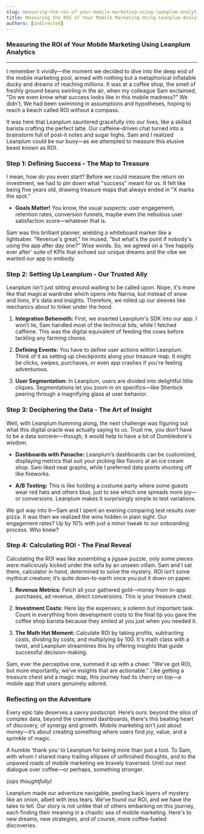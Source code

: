 ```yaml
---
slug: measuring-the-roi-of-your-mobile-marketing-using-leanplum-analytics
title: Measuring the ROI of Your Mobile Marketing Using Leanplum Analytics
authors: [undirected]
---
```



### Measuring the ROI of Your Mobile Marketing Using Leanplum Analytics

---

I remember it vividly—the moment we decided to dive into the deep end of the mobile marketing pool, armed with nothing but a metaphorical inflatable ducky and dreams of reaching millions. It was at a coffee shop, the smell of freshly ground beans swirling in the air, when my colleague Sam exclaimed, "Do we even know what success looks like in this mobile madness?" We didn't. We had been swimming in assumptions and hypotheses, hoping to reach a beach called ROI without a compass.

It was here that Leanplum sauntered gracefully into our lives, like a skilled barista crafting the perfect latte. Our caffeine-driven chat turned into a brainstorm full of post-it notes and sugar highs. Sam and I realized Leanplum could be our buoy—as we attempted to measure this elusive beast known as ROI.

### Step 1: Defining Success - The Map to Treasure

I mean, how do you even start? Before we could measure the return on investment, we had to pin down what "success" meant for us. It felt like being five years old, drawing treasure maps that always ended in "X marks the spot."

- **Goals Matter!** You know, the usual suspects: user engagement, retention rates, conversion funnels, maybe even the nebulous user satisfaction score—whatever that is.

Sam was this brilliant planner, wielding a whiteboard marker like a lightsaber. "Revenue's great," he mused, "but what's the point if nobody's using the app after day one?" Wise words. So, we agreed on a 'live happily ever after' suite of KPIs that echoed our unique dreams and the vibe we wanted our app to embody.

### Step 2: Setting Up Leanplum - Our Trusted Ally

Leanplum isn't just sitting around waiting to be called upon. Nope, it's more like that magical wardrobe which opens into Narnia, but instead of snow and lions, it's data and insights. Therefore, we rolled up our sleeves like mechanics about to tinker under the hood.

1. **Integration Behemoth:** First, we inserted Leanplum's SDK into our app. I won’t lie, Sam handled most of the technical bits, while I fetched caffeine. This was the digital equivalent of feeding the cows before tackling any farming chores.

2. **Defining Events:** You have to define user actions within Leanplum. Think of it as setting up checkpoints along your treasure map. It might be clicks, swipes, purchases, or even app crashes if you're feeling adventurous.

3. **User Segmentation:** In Leanplum, users are divided into delightful little cliques. Segmentations let you zoom in on specifics—like Sherlock peering through a magnifying glass at user behavior.

### Step 3: Deciphering the Data - The Art of Insight

Well, with Leanplum humming along, the next challenge was figuring out what this digital oracle was actually saying to us. Trust me, you don’t have to be a data sorcerer—though, it would help to have a bit of Dumbledore's wisdom.

- **Dashboards with Panache:** Leanplum’s dashboards can be customized, displaying metrics that suit your picking like flavors at an ice cream shop. Sam liked neat graphs, while I preferred data points shooting off like fireworks. 

- **A/B Testing:** This is like holding a costume party where some guests wear red hats and others blue, just to see which one spreads more joy—or conversions. Leanplum makes it surprisingly simple to test variations.

We got way into it—Sam and I spent an evening comparing test results over pizza. It was then we realized the wins hidden in plain sight. Our engagement rates? Up by 10% with just a minor tweak to our onboarding process. Who knew?

### Step 4: Calculating ROI - The Final Reveal

Calculating the ROI was like assembling a jigsaw puzzle, only some pieces were maliciously kicked under the sofa by an unseen villain. Sam and I sat there, calculator in hand, determined to solve the mystery. ROI isn’t some mythical creature; it’s quite down-to-earth once you put it down on paper.

1. **Revenue Metrics:** Fetch all your gathered gold—money from in-app purchases, ad revenue, direct conversions. This is your treasure chest.

2. **Investment Costs:** Here lay the expenses; a solemn but important task. Count in everything from development costs to the final tip you gave the coffee shop barista because they smiled at you just when you needed it.

3. **The Math Hat Moment:** Calculate ROI by taking profits, subtracting costs, dividing by costs, and multiplying by 100. It's math class with a twist, and Leanplum streamlines this by offering insights that guide successful decision-making.

Sam, ever the perceptive one, summed it up with a cheer. "We’ve got ROI, but more importantly, we’ve insights that are actionable." Like getting a treasure chest and a magic map, this journey had its cherry on top—a mobile app that users genuinely adored.

### Reflecting on the Adventure

Every epic tale deserves a savvy postscript. Here’s ours: beyond the silos of complex data, beyond the crammed dashboards, there's this beating heart of discovery, of synergy and growth. Mobile marketing isn’t just about money—it’s about creating something where users find joy, value, and a sprinkle of magic.

A humble ‘thank you’ to Leanplum for being more than just a tool. To Sam, with whom I shared many trailing ellipses of unfinished thoughts, and to the unpaved roads of mobile marketing we bravely traversed. Until our next dialogue over coffee—or perhaps, something stronger.

*(sips thoughtfully)*

Leanplum made our adventure navigable, peeling back layers of mystery like an onion, albeit with less tears. We’ve found our ROI, and we have the tales to tell. Our story is not unlike that of others embarking on this journey, each finding their meaning in a chaotic sea of mobile marketing. Here's to new dreams, new strategies, and of course, more coffee-fueled discoveries.
